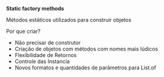 **Static factory methods**

Métodos estáticos utilizados para construir objetos

Por que criar?
- Não precisar de construtor
- Criação de objetos com métodos com nomes mais lúdicos
- Flexibilidade de Retornos
- Controle das Instancia
- Novos formatos e quantidades de parâmetros para List.of



